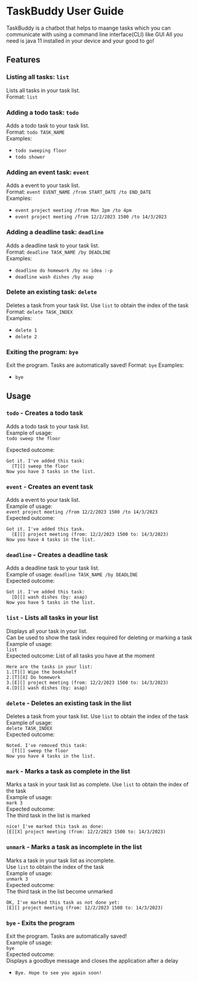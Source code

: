 # TaskBuddy User Guide
TaskBuddy is a chatbot that helps to maange tasks which you can communicate with using a command line interface(CLI) like GUI
All you need is java 11 installed in your device and your good to go!

## Features 

### Listing all tasks: ```list```
Lists all tasks in your task list.  
Format: ```list```

### Adding a todo task: ```todo```
Adds a todo task to your task list.  
Format: ```todo TASK_NAME```  
Examples:
* ```todo sweeping floor```  
* ```todo shower```

### Adding an event task: ```event```
Adds a event to your task list.  
Format: ```event EVENT_NAME /from START_DATE /to END_DATE ```  
Examples:
* ```event project meeting /from Mon 2pm /to 4pm```  
* ```event project meeting /from 12/2/2023 1500 /to 14/3/2023```

### Adding a deadline task: ```deadline```
Adds a deadline task to your task list.  
Format: ```deadline TASK_NAME /by DEADLINE```  
Examples:
* ```deadline do homework /by no idea :-p``` 
* ```deadline wash dishes /by asap```

### Delete an existing task: ```delete```  
Deletes a task from your task list. Use ```list``` to obtain the index of the task  
Format: ```delete TASK_INDEX```  
Examples:
* ```delete 1```
* ```delete 2```

### Exiting the program: ```bye```
Exit the program. Tasks are automatically saved!
Format: ```bye```
Examples:
* ```bye```

## Usage

### `todo` - Creates a todo task
Adds a todo task to your task list.  
Example of usage:   
```todo sweep the floor```

Expected outcome:
```
Got it. I've added this task:
  [T][] sweep the floor
Now you have 3 tasks in the list.
```

  
### `event` - Creates an event task
Adds a event to your task list.  
Example of usage:  
```event project meeting /from 12/2/2023 1500 /to 14/3/2023```  
Expected outcome:
```
Got it. I've added this task.
  [E][] project meeting (from: 12/2/2023 1500 to: 14/3/2023)
Now you have 4 tasks in the list.
```

### `deadline` - Creates a deadline task
Adds a deadline task to your task list.  
Example of usage:
```deadline TASK_NAME /by DEADLINE```    
Expected outcome:
```
Got it. I've added this task:
  [D][] wash dishes (by: asap)
Now you have 5 tasks in the list.
```

### `list` - Lists all tasks in your list
Displays all your task in your list.  
Can be used to show the task index required for deleting or marking a task  
Example of usage:  
```list```  
Expected outcome:
List of all tasks you have at the moment
```
Here are the tasks in your list:
1.[T][] Wipe the bookshelf
2.[T][X] Do homework
3.[E][] project meeting (from: 12/2/2023 1500 to: 14/3/2023)
4.[D][] wash dishes (by: asap)
```

### `delete` - Deletes an existing task in the list
Deletes a task from your task list. Use ```list``` to obtain the index of the task  
Example of usage:  
```delete TASK_INDEX```  
Expected outcome:
```
Noted. I've removed this task:
  [T][] sweep the floor
Now you have 4 tasks in the list.
```

### `mark` - Marks a task as complete in the list
Marks a task in your task list as complete. Use ```list``` to obtain the index of the task  
Example of usage:  
```mark 3```  
Expected outcome:  
The third task in the list is marked
```
nice! I've marked this task as done:
[E][X] project meeting (from: 12/2/2023 1500 to: 14/3/2023)
```

### `unmark` - Marks a task as incomplete in the list
Marks a task in your task list as incomplete.    
Use ```list``` to obtain the index of the task  
Example of usage:  
```unmark 3```  
Expected outcome:  
The third task in the list become unmarked
```
OK, I've marked this task as not done yet:
[E][] project meeting (from: 12/2/2023 1500 to: 14/3/2023)
```

### `bye` - Exits the program
Exit the program. Tasks are automatically saved!  
Example of usage:  
```bye```  
Expected outcome:  
Displays a goodbye message and closes the application after a delay
* ```Bye. Hope to see you again soon!```